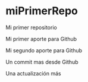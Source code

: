 # miPrimerRepo

Mi primer repositorio

Mi primer aporte para Github

Mi segundo aporte para Github

Un commit mas desde Github

Una actualización más
